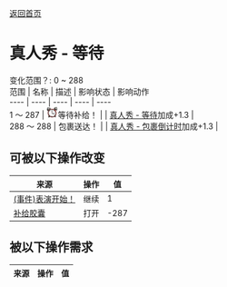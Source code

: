 [返回首页](index.md)  
# 真人秀 - 等待  
变化范围？: 0 ~ 288  
范围  |  名称  |  描述  |  影响状态  |  影响动作  
----  |  ----  |  ----  |  ----  |  ----  
1 ～ 287  |  <img decoding="async" src="Sprite/AlarmClock.png" style="width:20px;">等待补给！  |    |  [真人秀 - 等待](TV_CounterWait.md)加成+1.3  |    
288 ～ 288  |  包裹送达！  |    |  [真人秀 - 包裹倒计时](TV_CounterRush.md)加成+1.3  |    
## 可被以下操作改变  
来源  |  操作  |  值  
----  |  ----  |  ----  
[(事件)表演开始！](Event_TVIntro.md)  |  继续  |  1  
[补给胶囊](TV_SupplyCapsule.md)  |  打开  |  -287  
## 被以下操作需求  
来源  |  操作  |  值  
----  |  ----  |  ----  
